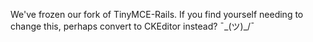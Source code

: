 We've frozen our fork of TinyMCE-Rails. If you find yourself needing to change this, perhaps convert to CKEditor instead?
¯\_(ツ)_/¯
